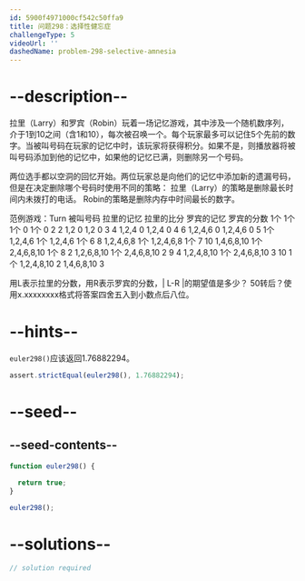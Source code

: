 ```yaml
---
id: 5900f4971000cf542c50ffa9
title: 问题298：选择性健忘症
challengeType: 5
videoUrl: ''
dashedName: problem-298-selective-amnesia
---
```


# --description--

拉里（Larry）和罗宾（Robin）玩着一场记忆游戏，其中涉及一个随机数序列，介于1到10之间（含1和10），每次被召唤一个。每个玩家最多可以记住5个先前的数字。当被叫号码在玩家的记忆中时，该玩家将获得积分。如果不是，则播放器将被叫号码添加到他的记忆中，如果他的记忆已满，则删除另一个号码。

两位选手都以空洞的回忆开始。两位玩家总是向他们的记忆中添加新的遗漏号码，但是在决定删除哪个号码时使用不同的策略： 拉里（Larry）的策略是删除最长时间内未拨打的电话。 Robin的策略是删除内存中时间最长的数字。

范例游戏：Turn 被叫号码 拉里的记忆 拉里的比分 罗宾的记忆 罗宾的分数 1个 1个 1个 0 1个 0 2 2 1,2 0 1,2 0 3 4 1,2,4 0 1,2,4 0 4 6 1,2,4,6 0 1,2,4,6 0 5 1个 1,2,4,6 1个 1,2,4,6 1个 6 8 1,2,4,6,8 1个 1,2,4,6,8 1个 7 10 1,4,6,8,10 1个 2,4,6,8,10 1个 8 2 1,2,6,8,10 1个 2,4,6,8,10 2 9 4 1,2,4,8,10 1个 2,4,6,8,10 3 10 1个 1,2,4,8,10 2 1,4,6,8,10 3

用L表示拉里的分数，用R表示罗宾的分数，| L-R |的期望值是多少？ 50转后？使用x.xxxxxxxx格式将答案四舍五入到小数点后八位。

# --hints--

`euler298()`应该返回1.76882294。

```js
assert.strictEqual(euler298(), 1.76882294);
```

# --seed--

## --seed-contents--

```js
function euler298() {

  return true;
}

euler298();
```

# --solutions--

```js
// solution required
```
